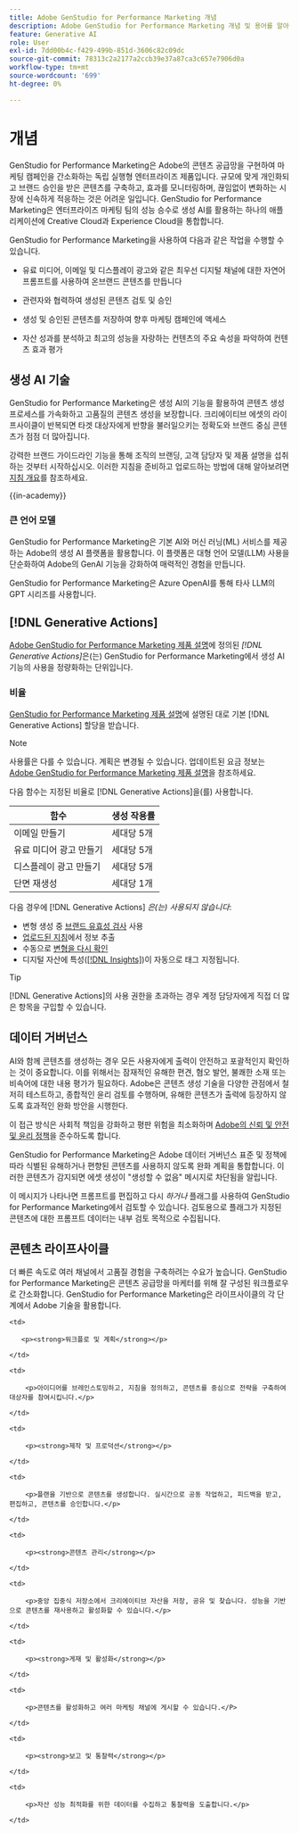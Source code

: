```yaml
---
title: Adobe GenStudio for Performance Marketing 개념
description: Adobe GenStudio for Performance Marketing 개념 및 용어를 알아봅니다.
feature: Generative AI
role: User
exl-id: 7dd00b4c-f429-499b-851d-3606c82c09dc
source-git-commit: 78313c2a2177a2ccb39e37a87ca3c657e7906d0a
workflow-type: tm+mt
source-wordcount: '699'
ht-degree: 0%

---
```


# 개념

GenStudio for Performance Marketing은 Adobe의 콘텐츠 공급망을 구현하여 마케팅 캠페인을 간소화하는 독립 실행형 엔터프라이즈 제품입니다. 규모에 맞게 개인화되고 브랜드 승인을 받은 콘텐츠를 구축하고, 효과를 모니터링하며, 끊임없이 변화하는 시장에 신속하게 적응하는 것은 어려운 일입니다. GenStudio for Performance Marketing은 엔터프라이즈 마케팅 팀의 성능 승수로 생성 AI를 활용하는 하나의 애플리케이션에 Creative Cloud과 Experience Cloud을 통합합니다.

GenStudio for Performance Marketing을 사용하여 다음과 같은 작업을 수행할 수 있습니다.

* 유료 미디어, 이메일 및 디스플레이 광고와 같은 최우선 디지털 채널에 대한 자연어 프롬프트를 사용하여 온브랜드 콘텐츠를 만듭니다

* 관련자와 협력하여 생성된 콘텐츠 검토 및 승인
* 생성 및 승인된 콘텐츠를 저장하여 향후 마케팅 캠페인에 액세스
* 자산 성과를 분석하고 최고의 성능을 자랑하는 컨텐츠의 주요 속성을 파악하여 컨텐츠 효과 평가

## 생성 AI 기술

GenStudio for Performance Marketing은 생성 AI의 기능을 활용하여 콘텐츠 생성 프로세스를 가속화하고 고품질의 콘텐츠 생성을 보장합니다. 크리에이티브 에셋의 라이프사이클이 반복되면 타겟 대상자에게 반향을 불러일으키는 정확도와 브랜드 중심 콘텐츠가 점점 더 많아집니다.

강력한 브랜드 가이드라인 기능을 통해 조직의 브랜딩, 고객 담당자 및 제품 설명을 섭취하는 것부터 시작하십시오. 이러한 지침을 준비하고 업로드하는 방법에 대해 알아보려면 [지침 개요](../user-guide/guidelines/overview.md)를 참조하세요.

{{in-academy}}

### 큰 언어 모델

GenStudio for Performance Marketing은 기본 AI와 머신 러닝(ML) 서비스를 제공하는 Adobe의 생성 AI 플랫폼을 활용합니다. 이 플랫폼은 대형 언어 모델(LLM) 사용을 단순화하여 Adobe의 GenAI 기능을 강화하여 매력적인 경험을 만듭니다.

GenStudio for Performance Marketing은 Azure OpenAI를 통해 타사 LLM의 GPT 시리즈를 사용합니다.<!-- Claude, and Gemini models. -->

## [!DNL Generative Actions]

[Adobe GenStudio for Performance Marketing 제품 설명](https://helpx.adobe.com/legal/product-descriptions/adobe-genstudio-for-performance-marketing---product-description.html)에 정의된 _[!DNL Generative Actions]_&#x200B;은(는) GenStudio for Performance Marketing에서 생성 AI 기능의 사용을 정량화하는 단위입니다.

<!-- Add example about usage mode?
Where users check how many generative actions they have left
How they re-up their genactions
If genactions roll over month to month or not -->

### 비율

[GenStudio for Performance Marketing 제품 설명](https://helpx.adobe.com/legal/product-descriptions/adobe-genstudio-for-performance-marketing---product-description.html)에 설명된 대로 기본 [!DNL Generative Actions] 할당을 받습니다.

>[!NOTE]
>
>사용률은 다를 수 있습니다. 계획은 변경될 수 있습니다. 업데이트된 요금 정보는 [Adobe GenStudio for Performance Marketing 제품 설명](https://helpx.adobe.com/legal/product-descriptions/adobe-genstudio-for-performance-marketing---product-description.html)을 참조하세요.

다음 함수는 지정된 비율로 [!DNL Generative Actions]을(를) 사용합니다.

| 함수 | 생성 작용률 |
| -----------------------  | ------------------ |
| 이메일 만들기 | 세대당 5개 |
| 유료 미디어 광고 만들기 | 세대당 5개 |
| 디스플레이 광고 만들기 | 세대당 5개 |
| 단면 재생성 | 세대당 1개 |

<!-- | Generate on-brand images | 1 per prompt  |
| Translation              | 1 per prompt  |
| Video: ADLS              | 1 per prompt  |
| Video: TTS + Avatar      | 1 per prompt  | -->

다음 경우에 [!DNL Generative Actions] _은(는) 사용되지 않습니다_:

* 변형 생성 중 [브랜드 유효성 검사](/help/user-guide/guidelines/brand-validation.md) 사용
* [업로드된 지침](/help/user-guide/guidelines/add-guidelines.md)에서 정보 추출
* 수동으로 [변형을 다시 확인](/help/user-guide/guidelines/brand-validation.md#improve-brand-alignment)
* 디지털 자산에 특성([[!DNL Insights]](/help/user-guide/insights/overview.md))이 자동으로 태그 지정됩니다.

>[!TIP]
>
>[!DNL Generative Actions]의 사용 권한을 초과하는 경우 계정 담당자에게 직접 더 많은 항목을 구입할 수 있습니다.

## 데이터 거버넌스

AI와 함께 콘텐츠를 생성하는 경우 모든 사용자에게 출력이 안전하고 포괄적인지 확인하는 것이 중요합니다. 이를 위해서는 잠재적인 유해한 편견, 혐오 발언, 불쾌한 소재 또는 비속어에 대한 내용 평가가 필요하다. Adobe은 콘텐츠 생성 기술을 다양한 관점에서 철저히 테스트하고, 종합적인 윤리 검토를 수행하며, 유해한 콘텐츠가 출력에 등장하지 않도록 효과적인 완화 방안을 시행한다.

이 접근 방식은 사회적 책임을 강화하고 평판 위험을 최소화하며 [Adobe의 신뢰 및 안전 및 윤리 정책](https://www.adobe.com/content/dam/cc/en/ai-ethics/pdfs/Adobe-AI-Ethics-Principles.pdf)을 준수하도록 합니다.

GenStudio for Performance Marketing은 Adobe 데이터 거버넌스 표준 및 정책에 따라 식별된 유해하거나 편향된 콘텐츠를 사용하지 않도록 완화 계획을 통합합니다. 이러한 콘텐츠가 감지되면 에셋 생성이 &quot;생성할 수 없음&quot; 메시지로 차단됨을 알립니다.

이 메시지가 나타나면 프롬프트를 편집하고 다시 _하거나_ 플래그를 사용하여 GenStudio for Performance Marketing에서 검토할 수 있습니다. 검토용으로 플래그가 지정된 콘텐츠에 대한 프롬프트 데이터는 내부 검토 목적으로 수집됩니다.

## 콘텐츠 라이프사이클

더 빠른 속도로 여러 채널에서 고품질 경험을 구축하려는 수요가 높습니다. GenStudio for Performance Marketing은 콘텐츠 공급망을 마케터를 위해 잘 구성된 워크플로우로 간소화합니다. GenStudio for Performance Marketing은 라이프사이클의 각 단계에서 Adobe 기술을 활용합니다.

<table style="table-layout:auto">

<tr style="border: 0;">

    <td>

       <p><strong>워크플로 및 계획</strong></p>

    </td>

    <td>

        <p>아이디어를 브레인스토밍하고, 지침을 정의하고, 콘텐츠를 중심으로 전략을 구축하여 대상자를 참여시킵니다.</p>

    </td>

</tr>

<tr style="border: 0;">

    <td>

        <p><strong>제작 및 프로덕션</strong></p>

    </td>

    <td>

        <p>플랜을 기반으로 콘텐츠를 생성합니다. 실시간으로 공동 작업하고, 피드백을 받고, 편집하고, 콘텐츠를 승인합니다.</p>

    </td>

</tr>

<tr style="border: 0;">

    <td>

        <p><strong>콘텐츠 관리</strong></p>

    </td>

    <td>

        <p>중앙 집중식 저장소에서 크리에이티브 자산을 저장, 공유 및 찾습니다. 성능을 기반으로 콘텐츠를 재사용하고 활성화할 수 있습니다.</p>

    </td>

</tr>

<tr style="border: 0;">

    <td>

        <p><strong>게재 및 활성화</strong></p>

    </td>

    <td>

        <p>콘텐츠를 활성화하고 여러 마케팅 채널에 게시할 수 있습니다.</P>

    </td>

</tr>

<tr style="border: 0;">

    <td>

        <p><strong>보고 및 통찰력</strong></p>

    </td>

    <td>

        <p>자산 성능 최적화를 위한 데이터를 수집하고 통찰력을 도출합니다.</p>

    </td>

</tr>

</table>
